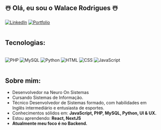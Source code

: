## ☃️ Olá, eu sou o Walace Rodrigues ☃️
[![LinkedIn](https://img.shields.io/badge/LinkedIn-0077B5?style=for-the-badge&logo=linkedin&logoColor=white)](https://www.linkedin.com/in/walace-rodrigues/)
[![Portfolio](https://img.shields.io/badge/Portfolio-%23000000.svg?style=for-the-badge&logo=firefox&logoColor=#FF7139)](https://walace-rodrigues.github.io/portfolio/)<br/><br/>

## Tecnologias:
<div display="inline_block"><br/>
     <img align="center" alt="PHP" src="https://img.shields.io/badge/php-%23777BB4.svg?style=for-the-badge&logo=php&logoColor=white">
     <img align="center" alt="MySQL" src="https://img.shields.io/badge/mysql-4479A1.svg?style=for-the-badge&logo=mysql&logoColor=white">
     <img align="center" alt="Python" src="https://img.shields.io/badge/python-3670A0?style=for-the-badge&logo=python&logoColor=ffdd54">
     <img align="center" alt="HTML" src="https://img.shields.io/badge/html5-%23E34F26.svg?style=for-the-badge&logo=html5&logoColor=white">
     <img align="center" alt="CSS" src="https://img.shields.io/badge/css3-%231572B6.svg?style=for-the-badge&logo=css3&logoColor=white">
     <img align="center" alt="JavaScript" src="https://img.shields.io/badge/javascript-%23323330.svg?style=for-the-badge&logo=javascript&logoColor=%23F7DF1E">
</div><br/>

## Sobre mim:
- Desenvolvedor na Neuro On Sistemas
- Cursando Sistemas de Informação.
- Técnico Desenvolvedor de Sistemas formado, com habilidades em Inglês intermediário e entusiasta de esportes. <br/>
- Conhecimentos sólidos em: <strong>JavaScript, PHP, MySQL, Python, UI & UX.</strong><br/>
- Estou aprendendo: <strong>React, NextJS <strong><br/>
- Atualmente meu foco é no Backend.


